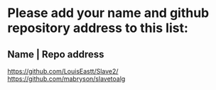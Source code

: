 # Please add your name and github repository address to this list:

## Name | Repo address

https://github.com/LouisEastt/Slave2/
https://github.com/mabryson/slavetoalg
